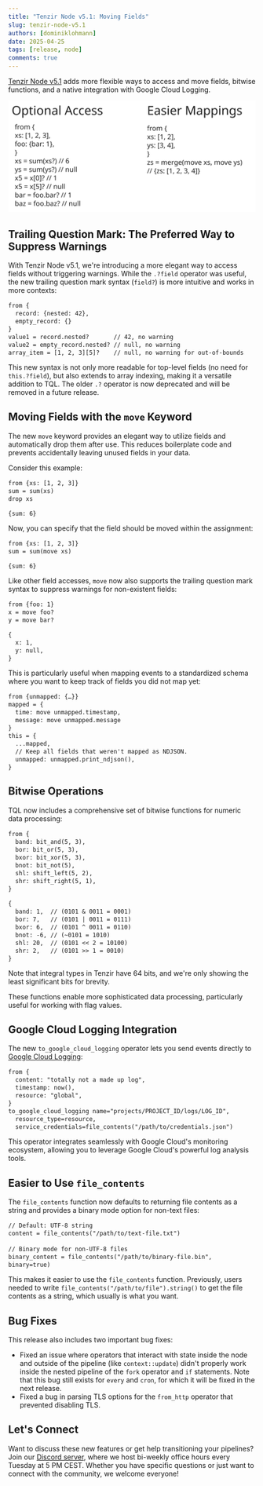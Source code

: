 ```yaml
---
title: "Tenzir Node v5.1: Moving Fields"
slug: tenzir-node-v5.1
authors: [dominiklohmann]
date: 2025-04-25
tags: [release, node]
comments: true
---
```


[Tenzir Node v5.1][github-release] adds more flexible ways to access and move
fields, bitwise functions, and a native integration with Google Cloud Logging.

![Tenzir Node v5.1](tenzir-node-v5.1.svg)

[github-release]: https://github.com/tenzir/tenzir/releases/tag/v5.1.0

<!-- truncate -->

## Trailing Question Mark: The Preferred Way to Suppress Warnings

With Tenzir Node v5.1, we're introducing a more elegant way to access fields
without triggering warnings. While the `.?field` operator was useful, the new
trailing question mark syntax (`field?`) is more intuitive and works in more
contexts:

```tql
from {
  record: {nested: 42},
  empty_record: {}
}
value1 = record.nested?       // 42, no warning
value2 = empty_record.nested? // null, no warning
array_item = [1, 2, 3][5]?    // null, no warning for out-of-bounds
```

This new syntax is not only more readable for top-level fields (no need for
`this.?field`), but also extends to array indexing, making it a versatile
addition to TQL. The older `.?` operator is now deprecated and will be removed
in a future release.

## Moving Fields with the `move` Keyword

The new `move` keyword provides an elegant way to utilize fields and
automatically drop them after use. This reduces boilerplate code and prevents
accidentally leaving unused fields in your data.

Consider this example:

```tql
from {xs: [1, 2, 3]}
sum = sum(xs)
drop xs
```

```tql
{sum: 6}
```

Now, you can specify that the field should be moved within the assignment:

```tql
from {xs: [1, 2, 3]}
sum = sum(move xs)
```

```tql
{sum: 6}
```

Like other field accesses, `move` now also supports the trailing question mark
syntax to suppress warnings for non-existent fields:

```tql
from {foo: 1}
x = move foo?
y = move bar?
```

```tql
{
  x: 1,
  y: null,
}
```

This is particularly useful when mapping events to a standardized schema where
you want to keep track of fields you did not map yet:

```tql
from {unmapped: {…}}
mapped = {
  time: move unmapped.timestamp,
  message: move unmapped.message
}
this = {
  ...mapped,
  // Keep all fields that weren't mapped as NDJSON.
  unmapped: unmapped.print_ndjson(),
}
```

## Bitwise Operations

TQL now includes a comprehensive set of bitwise functions for numeric data
processing:

```tql
from {
  band: bit_and(5, 3),
  bor: bit_or(5, 3),
  bxor: bit_xor(5, 3),
  bnot: bit_not(5),
  shl: shift_left(5, 2),
  shr: shift_right(5, 1),
}
```

```tql
{
  band: 1,  // (0101 & 0011 = 0001)
  bor: 7,   // (0101 | 0011 = 0111)
  bxor: 6,  // (0101 ^ 0011 = 0110)
  bnot: -6, // (~0101 = 1010)
  shl: 20,  // (0101 << 2 = 10100)
  shr: 2,   // (0101 >> 1 = 0010)
}
```

Note that integral types in Tenzir have 64 bits, and we're only showing the
least significant bits for brevity.

These functions enable more sophisticated data processing, particularly useful
for working with flag values.

## Google Cloud Logging Integration

The new `to_google_cloud_logging` operator lets you send events directly to
[Google Cloud Logging](https://cloud.google.com/logging):

```tql
from {
  content: "totally not a made up log",
  timestamp: now(),
  resource: "global",
}
to_google_cloud_logging name="projects/PROJECT_ID/logs/LOG_ID",
  resource_type=resource,
  service_credentials=file_contents("/path/to/credentials.json")
```

This operator integrates seamlessly with Google Cloud's monitoring ecosystem,
allowing you to leverage Google Cloud's powerful log analysis tools.

## Easier to Use `file_contents`

The `file_contents` function now defaults to returning file contents as a string
and provides a binary mode option for non-text files:

```tql
// Default: UTF-8 string
content = file_contents("/path/to/text-file.txt")

// Binary mode for non-UTF-8 files
binary_content = file_contents("/path/to/binary-file.bin", binary=true)
```

This makes it easier to use the `file_contents` function. Previously, users
needed to write `file_contents("/path/to/file").string()` to get the file
contents as a string, which usually is what you want.

## Bug Fixes

This release also includes two important bug fixes:

- Fixed an issue where operators that interact with state inside the node and
  outside of the pipeline (like `context::update`) didn't properly work inside
  the nested pipeline of the `fork` operator and `if` statements. Note that this
  bug still exists for `every` and `cron`, for which it will be fixed in the
  next release.
- Fixed a bug in parsing TLS options for the `from_http` operator that prevented
  disabling TLS.

## Let's Connect

Want to discuss these new features or get help transitioning your pipelines?
Join our [Discord server][discord], where we host bi-weekly office hours every
Tuesday at 5 PM CEST. Whether you have specific questions or just want to
connect with the community, we welcome everyone!

[discord]: /discord
